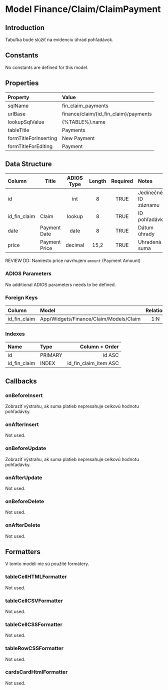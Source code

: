 # Model Finance/Claim/ClaimPayment

## Introduction

Tabuľka bude slúžiť na evidenciu úhrad pohľadávok.

## Constants

No constants are defined for this model.

## Properties

| Property              | Value                                 |
| :-------------------- | :------------------------------------ |
| sqlName               | fin_claim_payments                    |
| urlBase               | finance/claim/{id_fin_claim}/payments |
| lookupSqlValue        | {%TABLE%}.name                        |
| tableTitle            | Payments                              |
| formTitleForInserting | New Payment                           |
| formTitleForEditing   | Payment                               |

## Data Structure

| Column       | Title         | ADIOS Type | Length | Required | Notes                |
| :----------- | ------------- | :--------: | :----: | :------: | :------------------- |
| id           |               |    int     |   8    |   TRUE   | Jedinečné ID záznamu |
| id_fin_claim | Claim         |   lookup   |   8    |   TRUE   | ID pohľadávky        |
| date         | Payment Date  |    date    |   8    |   TRUE   | Dátum úhrady         |
| price        | Payment Price |  decimal   |  15,2  |   TRUE   | Uhradená suma        |

REVIEW DD: Namiesto price navrhujem `amount` (Payment Amount)

### ADIOS Parameters

No additional ADIOS parameters needs to be defined.

### Foreign Keys

| Column       | Model                                  | Relation | OnUpdate | OnDelete |
| :----------- | :------------------------------------- | :------: | -------- | -------- |
| id_fin_claim | App/Widgets/Finance/Claim/Models/Claim |   1:N    | Cascade  | Restrict |

### Indexes

| Name         | Type    |        Column + Order |
| :----------- | :------ | --------------------: |
| id           | PRIMARY |                id ASC |
| id_fin_claim | INDEX   | id_fin_claim_item ASC |


## Callbacks

### onBeforeInsert

Zobraziť výstrahu, ak suma platieb nepresahuje celkovú hodnotu pohľadávky.

### onAfterInsert

Not used.

### onBeforeUpdate

Zobraziť výstrahu, ak suma platieb nepresahuje celkovú hodnotu pohľadávky.

### onAfterUpdate

Not used.

### onBeforeDelete

Not used.

### onAfterDelete

Not used.

## Formatters

V tomto modeli nie sú použité formátery.

### tableCellHTMLFormatter

Not used.

### tableCellCSVFormatter

Not used.

### tableCellCSSFormatter

Not used.

### tableRowCSSFormatter

Not used.

### cardsCardHtmlFormatter

Not used.
